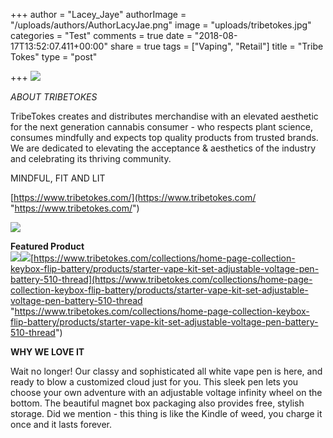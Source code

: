 +++
author = "Lacey_Jaye"
authorImage = "/uploads/authors/AuthorLacyJae.png"
image = "uploads/tribetokes.jpg"
categories = "Test"
comments = true
date = "2018-08-17T13:52:07.411+00:00"
share = true
tags = ["Vaping", "Retail"]
title = "Tribe Tokes"
type = "post"

+++
![](/uploads/tribetokeslogo.png)

_ABOUT TRIBETOKES_

TribeTokes creates and distributes merchandise with an elevated aesthetic for the next generation cannabis consumer - who respects plant science, consumes mindfully and expects top quality products from trusted brands. We are dedicated to elevating the acceptance & aesthetics of the industry and celebrating its thriving community.

MINDFUL, FIT AND LIT

[https://www.tribetokes.com/](https://www.tribetokes.com/ "https://www.tribetokes.com/")

![](/uploads/tribetokes.jpg)

**Featured Product**  
![](/uploads/whitevapepen.jpg)![](/uploads/closedwhitekit.jpg)[https://www.tribetokes.com/collections/home-page-collection-keybox-flip-battery/products/starter-vape-kit-set-adjustable-voltage-pen-battery-510-thread](https://www.tribetokes.com/collections/home-page-collection-keybox-flip-battery/products/starter-vape-kit-set-adjustable-voltage-pen-battery-510-thread "https://www.tribetokes.com/collections/home-page-collection-keybox-flip-battery/products/starter-vape-kit-set-adjustable-voltage-pen-battery-510-thread")

**WHY WE LOVE IT**

Wait no longer! Our classy and sophisticated all white vape pen is here, and ready to blow a customized cloud just for you. This sleek pen lets you choose your own adventure with an adjustable voltage infinity wheel on the bottom. The beautiful magnet box packaging also provides free, stylish storage. Did we mention - this thing is like the Kindle of weed, you charge it once and it lasts forever.


